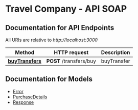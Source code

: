 # Travel Company - API SOAP

<a name="documentation-for-api-endpoints"></a>
## Documentation for API Endpoints

All URIs are relative to *http://localhost:3000*

Method | HTTP request | Description
------------- | ------------- | -------------
[**buyTransfers**](Apis/DefaultApi.md#buytransfers) | **POST** /transfers/buy | buyTransfer


<a name="documentation-for-models"></a>
## Documentation for Models

 - [Error](./Models/Error.md)
 - [PurchaseDetails](./Models/PurchaseDetails.md)
 - [Response](./Models/Response.md)
